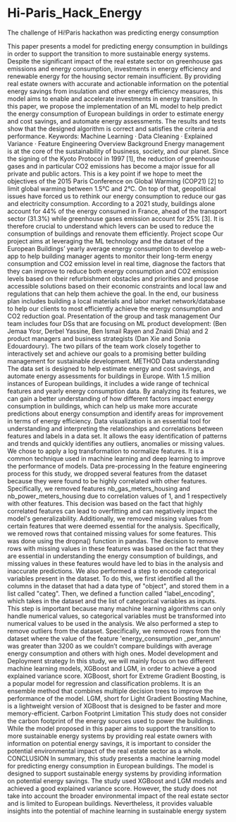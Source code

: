 # Hi-Paris_Hack_Energy
The challenge of Hi!Paris hackathon was predicting energy consumption 

This paper presents a model for predicting energy consumption in buildings in order to
support the transition to more sustainable energy systems. Despite the significant impact of the real
estate sector on greenhouse gas emissions and energy consumption, investments in energy
efficiency and renewable energy for the housing sector remain insufficient. By providing real estate
owners with accurate and actionable information on the potential energy savings from insulation and
other energy efficiency measures, this model aims to enable and accelerate investments in energy
transition. In this paper, we propose the implementation of an ML model to help predict the energy
consumption of European buildings in order to estimate energy and cost savings, and automate
energy assessments.
The results and tests show that the designed algorithm is correct and satisfies the criteria and
performance.
Keywords: Machine Learning · Data Cleaning · Explained Variance · Feature Engineering
Overview
Background
Energy management is at the core of the sustainability of business, society, and our planet.
Since the signing of the Kyoto Protocol in 1997 [1], the reduction of greenhouse gases and in
particular CO2 emissions has become a major issue for all private and public actors. This is a key
point if we hope to meet the objectives of the 2015 Paris Conference on Global Warming (COP21) [2]
to limit global warming between 1.5°C and 2°C. On top of that, geopolitical issues have forced us to
rethink our energy consumption to reduce our gas and electricity consumption.
According to a 2021 study, buildings alone account for 44% of the energy consumed in
France, ahead of the transport sector (31.3%) while greenhouse gases emission account for 25% [3].
It is therefore crucial to understand which levers can be used to reduce the consumption of buildings
and renovate them efficiently.
Project scope
Our project aims at leveraging the ML technology and the dataset of the European Buildings’
yearly average energy consumption to develop a web-app to help building manager agents to monitor
their long-term energy consumption and CO2 emission level in real time, diagnose the factors that
they can improve to reduce both energy consumption and CO2 emission levels based on their
refurbishment obstacles and priorities and propose accessible solutions based on their economic
constraints and local law and regulations that can help them achieve the goal. In the end, our
business plan includes building a local materials and labor market network/database to help our
clients to most efficiently achieve the energy consumption and CO2 reduction goal.
Presentation of the group and task management
Our team includes four DSs that are focusing on ML product development: (Ben Jemaa Yosr,
Derbel Yassine, Ben Ismail Rayen and Znaidi Dhia) and 2 product managers and business strategists
(Dan Xie and Sonia Edouardoury). The two pillars of the team work closely together to interactively
set and achieve our goals to a promising better building management for sustainable development.
METHOD
Data understanding
The data set is designed to help estimate energy and cost savings, and automate energy
assessments for buildings in Europe. With 1.5 million instances of European buildings, it includes a
wide range of technical features and yearly energy consumption data. By analyzing its features, we
can gain a better understanding of how different factors impact energy consumption in buildings,
which can help us make more accurate predictions about energy consumption and identify areas for
improvement in terms of energy efficiency.
Data visualization is an essential tool for understanding and interpreting the relationships and
correlations between features and labels in a data set. It allows the easy identification of patterns and
trends and quickly identifies any outliers, anomalies or missing values. We chose to apply a log
transformation to normalize features. It is a common technique used in machine learning and deep
learning to improve the performance of models.
Data pre-processing
In the feature engineering process for this study, we dropped several features from the
dataset because they were found to be highly correlated with other features. Specifically, we removed
features nb_gas_meters_housing and nb_power_meters_housing due to correlation values of 1, and
1 respectively with other features. This decision was based on the fact that highly correlated features
can lead to overfitting and can negatively impact the model's generalizability.
Additionally, we removed missing values from certain features that were deemed essential for
the analysis. Specifically, we removed rows that contained missing values for some features. This was
done using the dropna() function in pandas. The decision to remove rows with missing values in these
features was based on the fact that they are essential in understanding the energy consumption of
buildings, and missing values in these features would have led to bias in the analysis and inaccurate
predictions.
We also performed a step to encode categorical variables present in the dataset. To do this,
we first identified all the columns in the dataset that had a data type of "object", and stored them in a
list called "categ". Then, we defined a function called "label_encoding", which takes in the dataset and
the list of categorical variables as inputs. This step is important because many machine learning
algorithms can only handle numerical values, so categorical variables must be transformed into
numerical values to be used in the analysis.
We also performed a step to remove outliers from the dataset. Specifically, we removed rows
from the dataset where the value of the feature 'energy_consumption _per_annum' was greater than
3200 as we couldn’t compare buildings with average energy consumption and others with high ones.
Model development and Deployment strategy
In this study, we will mainly focus on two different machine learning models, XGBoost and
LGM, in order to achieve a good explained variance score. XGBoost, short for Extreme Gradient
Boosting, is a popular model for regression and classification problems. It is an ensemble method that
combines multiple decision trees to improve the performance of the model. LGM, short for Light
Gradient Boosting Machine, is a lightweight version of XGBoost that is designed to be faster and more
memory-efficient.
Carbon Footprint Limitation
This study does not consider the carbon footprint of the energy sources used to power the
buildings. While the model proposed in this paper aims to support the transition to more sustainable
energy systems by providing real estate owners with information on potential energy savings, it is
important to consider the potential environmental impact of the real estate sector as a whole.
CONCLUSION
In summary, this study presents a machine learning model for predicting energy consumption
in European buildings. The model is designed to support sustainable energy systems by providing
information on potential energy savings. The study used XGBoost and LGM models and achieved a
good explained variance score. However, the study does not take into account the broader
environmental impact of the real estate sector and is limited to European buildings. Nevertheless, it
provides valuable insights into the potential of machine learning in sustainable energy system

